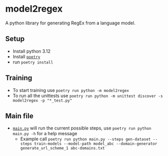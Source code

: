 # model2regex

A python library for generating RegEx from a language model.

## Setup

- Install python 3.12 
- Install [`poetry`](https://python-poetry.org/docs/#installing-with-pipx)
- run `poetry install` 

## Training

- To start training use `poetry run python -m model2regex`
- To run all the unittests use `poetry run python -m unittest discover -s model2regex -p "*_test.py"`

## Main file

- [`main.py`](main.py) will run the current possible steps, use `poetry run python main.py -h` for a help message
  - Example call `poetry run python main.py --steps gen-dataset --steps train-models --model-path model_abc --domain-generator generate_url_scheme_1 abc-domains.txt`

